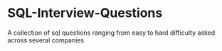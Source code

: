 # SQL-Interview-Questions
 A collection of sql questions ranging from easy to hard difficulty asked across several companies
